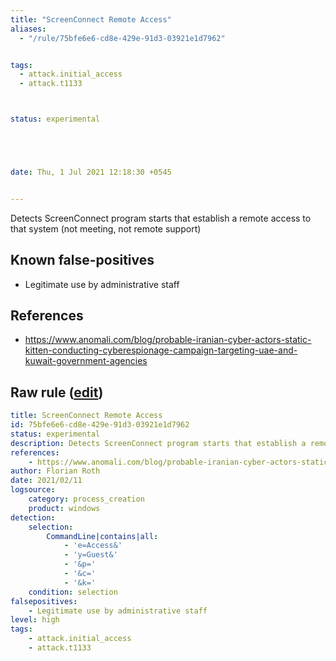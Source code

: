 ```yaml
---
title: "ScreenConnect Remote Access"
aliases:
  - "/rule/75bfe6e6-cd8e-429e-91d3-03921e1d7962"


tags:
  - attack.initial_access
  - attack.t1133



status: experimental





date: Thu, 1 Jul 2021 12:18:30 +0545


---
```


Detects ScreenConnect program starts that establish a remote access to that system (not meeting, not remote support)

<!--more-->


## Known false-positives

* Legitimate use by administrative staff



## References

* https://www.anomali.com/blog/probable-iranian-cyber-actors-static-kitten-conducting-cyberespionage-campaign-targeting-uae-and-kuwait-government-agencies


## Raw rule ([edit](https://github.com/SigmaHQ/sigma/edit/master/rules/windows/process_creation/proc_creation_win_susp_screenconnect_access.yml))
```yaml
title: ScreenConnect Remote Access
id: 75bfe6e6-cd8e-429e-91d3-03921e1d7962
status: experimental
description: Detects ScreenConnect program starts that establish a remote access to that system (not meeting, not remote support)
references:
    - https://www.anomali.com/blog/probable-iranian-cyber-actors-static-kitten-conducting-cyberespionage-campaign-targeting-uae-and-kuwait-government-agencies
author: Florian Roth 
date: 2021/02/11
logsource:
    category: process_creation
    product: windows
detection:
    selection:
        CommandLine|contains|all:
            - 'e=Access&'
            - 'y=Guest&'
            - '&p='
            - '&c='
            - '&k='
    condition: selection
falsepositives:
    - Legitimate use by administrative staff
level: high
tags:
    - attack.initial_access 
    - attack.t1133 
```
